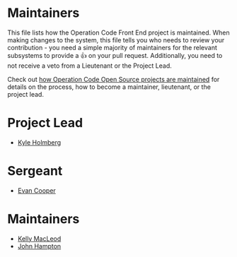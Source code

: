 # Maintainers

This file lists how the Operation Code Front End project is maintained. When making changes to the system, this file tells you who needs to review your contribution - you need a simple majority of maintainers for the relevant subsystems to provide a 👍 on your pull request. Additionally, you need to not receive a veto from a Lieutenant or the Project Lead.

Check out [how Operation Code Open Source projects are maintained](https://github.com/OperationCode/START_HERE/blob/61cebc02875ef448679e1130d3a68ef2f855d6c4/open_source_maintenance_policy.md) for details on the process, how to become a maintainer, lieutenant, or the project lead.

# Project Lead

* [Kyle Holmberg](http://www.github.com/kylemh)

# Sergeant

* [Evan Cooper](http://www.github.com/cooperbuilt)

# Maintainers

* [Kelly MacLeod](http://www.github.com/ksmacleod99)
* [John Hampton](https://github.com/jjhampton)
